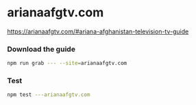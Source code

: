 # arianaafgtv.com

https://arianaafgtv.com/#ariana-afghanistan-television-tv-guide

### Download the guide

```sh
npm run grab --- --site=arianaafgtv.com
```

### Test

```sh
npm test ---arianaafgtv.com
```
